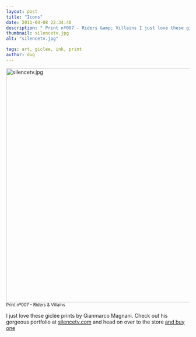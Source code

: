 ```yaml
---
layout: post
title: "Icons"
date: 2011-04-08 22:34:40
description: " Print nº007 - Riders &amp; Villains I just love these giclée prints by Gianmarco Magnani. Check out his gorgeous portfolio at silencetv.com and head on over to the store and buy one&#8230;"
thumbnail: silencetv.jpg
alt: "silencetv.jpg"

tags: art, giclee, ink, print
author: dug
---
```


<p><a href="http://donkeyontheedge.com/assets_c/2011/04/silencetv-600.html" onclick="window.open('http://donkeyontheedge.com/assets_c/2011/04/silencetv-600.html','popup','width=900,height=600,scrollbars=no,resizable=no,toolbar=no,directories=no,location=no,menubar=no,status=no,left=0,top=0'); return false"><img src="http://donkeyontheedge.com/assets_c/2011/04/silencetv-thumb-580x386-600.jpg" width="640" foo="386" alt="silencetv.jpg"  style="" /></a>
<small>Print nº007 - Riders &amp; Villains</small></p>

<p>I just love these giclée prints by Gianmarco Magnani. Check out his gorgeous portfolio at <a href="http://www.silencetv.com/work.html">silencetv.com</a> and head on over to the store <a href="http://www.society6.com/studio/silencetv/store">and buy one</a></p>
